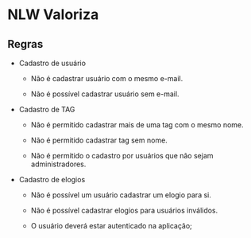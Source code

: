 # NLW Valoriza

## Regras
- Cadastro de usuário
  - Não é  cadastrar usuário com o mesmo e-mail.

  - Não é possível cadastrar usuário sem e-mail.

- Cadastro de TAG
  - Não é permitido cadastrar mais de uma tag com o mesmo nome.

  - Não é permitido cadastrar tag sem nome.

  - Não é permitido o cadastro por usuários que não sejam administradores.

- Cadastro de elogios
  - Não é possível um usuário cadastrar um elogio para si.
  
  - Não é possível cadastrar elogios para usuários inválidos.

  - O usuário deverá estar autenticado na aplicação;